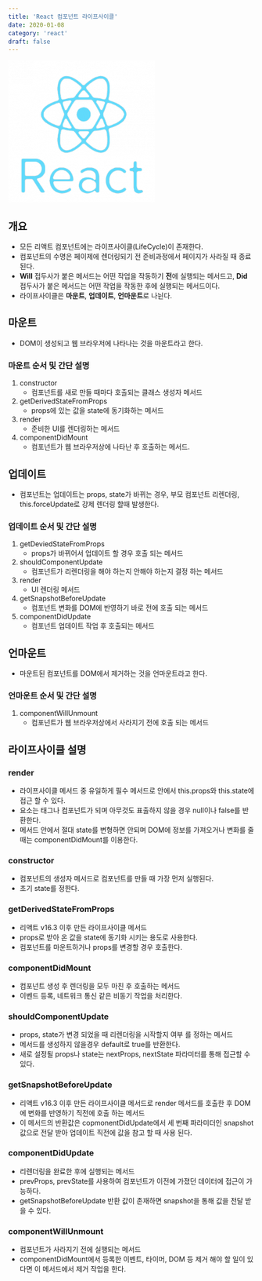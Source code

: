 ```yaml
---
title: 'React 컴포넌트 라이프사이클'
date: 2020-01-08
category: 'react'
draft: false
---
```


![](./images/banner/react.png)

## 개요
- 모든 리액트 컴포넌트에는 라이프사이클(LifeCycle)이 존재한다.
- 컴포넌트의 수명은 페이제에 렌더링되기 전 준비과정에서 페이지가 사라질 때 종료된다.
- **Will** 접두사가 붙은 메서드는 어떤 작업을 작동하기 **전**에 실행되는 메서드고, **Did** 접두사가 붙은 메서드는 어떤 작업을 작동한 후에 실행되는 메서드이다.
- 라이프사이클은 **마운트**, **업데이트**, **언마운트**로 나뉜다.

## 마운트
- DOM이 생성되고 웹 브라우저에 나타나는 것을 마운트라고 한다.

### 마운트 순서 및 간단 설명
1. constructor
    - 컴포넌트를 새로 만들 때마다 호출되는 클래스 생성자 메서드
2. getDerivedStateFromProps
    - props에 있는 값을 state에 동기화하는 메서드
3. render
    - 준비한 UI를 렌더링하는 메서드
4. componentDidMount
    - 컴포넌트가 웹 브라우저상에 나타난 후 호출하는 메서드.

## 업데이트
- 컴포넌트는 업데이트는 props, state가 바뀌는 경우, 부모 컴포넌트 리렌더링, this.forceUpdate로 강제 렌더링 할때 발생한다.

### 업데이트 순서 및 간단 설명
1. getDeviedStateFromProps
    - props가 바뀌어서 업데이트 할 경우 호출 되는 메서드
2. shouldComponentUpdate
    - 컴포넌트가 리렌더링을 해야 하는지 안해야 하는지 결정 하는 메서드
3. render
    - UI 렌더링 메서드
4. getSnapshotBeforeUpdate
    - 컴포넌트 변화를 DOM에 반영하기 바로 전에 호출 되는 메서드
5. componentDidUpdate
    - 컴포넌트 업데이트 작업 후 호출되는 메서드

## 언마운트
- 마운트된 컴포넌트를 DOM에서 제거하는 것을 언마운트라고 한다.

### 언마운트 순서 및 간단 설명
1. componentWillUnmount
    - 컴포넌트가 웹 브라우저상에서 사라지기 전에 호출 되는 메서드


## 라이프사이클 설명

### render
- 라이프사이클 메서드 중 유일하게 필수 메서드로 안에서 this.props와 this.state에 접근 할 수 있다.
- 요소는 태그나 컴포넌트가 되며 아무것도 표출하지 않을 경우 null이나 false를 반환한다.
- 메서드 안에서 절대 state를 변형하면 안되며 DOM에 정보를 가져오거나 변화를 줄 때는 componentDidMount를 이용한다.

### constructor
- 컴포넌트의 생성자 메서드로 컴포넌트를 만들 때 가장 먼저 실행된다.
- 초기 state를 정한다.

### getDerivedStateFromProps
- 리액트 v16.3 이후 만든 라이프사이클 메서드
- props로 받아 온 값을 state에 동기화 시키는 용도로 사용한다.
- 컴포넌트를 마운트하거나 props를 변경할 경우 호출한다.

### componentDidMount
- 컴포넌트 생성 후 렌더링을 모두 마친 후 호출하는 메서드
- 이벤드 등록, 네트워크 통신 같은 비동기 작업을 처리한다.

### shouldComponentUpdate
- props, state가 변경 되었을 때 리렌더링을 시작할지 여부 를 정하는 메서드
- 메서드를 생성하지 않을경우 default로 true를 반환한다.
- 새로 설정될 props나 state는 nextProps, nextState 파라미터를 통해 접근할 수 있다.

### getSnapshotBeforeUpdate
- 리액트 v16.3 이후 만든 라이프사이클 메서드로 render 메서드를 호출한 후 DOM에 변화를 반영하기 직전에 호출 하는 메서드
- 이 메서드의 반환값은 copmonentDidUpdate에서 세 번째 파라미더인 snapshot 값으로 전달 받아 업데이트 직전에 값을 참고 할 때 사용 된다.

### componentDidUpdate
- 리렌더링을 완료한 후에 실행되는 메서드
- prevProps, prevState를 사용하여 컴포넌트가 이전에 가졌던 데이터에 접근이 가능하다.
- getSnapshotBeforeUpdate 반환 값이 존재하면 snapshot을 통해 값을 전달 받을 수 있다.

### componentWillUnmount
- 컴포넌트가 사라지기 전에 실행되는 메서드
- componentDidMount에서 등록한 이벤트, 타이머, DOM 등 제거 해야 할 일이 있다면 이 메서드에서 제거 작업을 한다.
